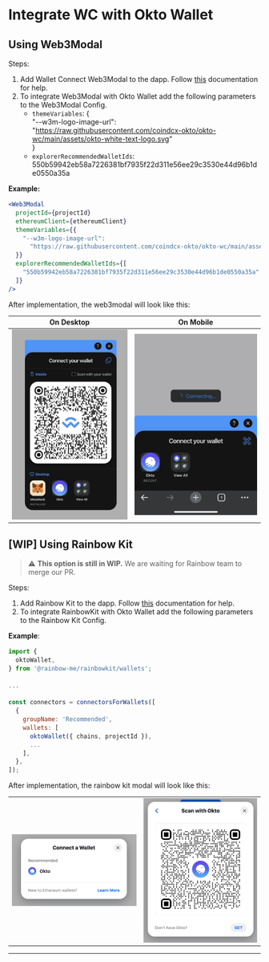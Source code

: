 # Integrate WC with Okto Wallet

## Using Web3Modal

Steps:

1. Add Wallet Connect Web3Modal to the dapp. Follow [this](https://docs.walletconnect.com/2.0/web3modal/about) documentation for help.
2. To integrate Web3Modal with Okto Wallet add the following parameters to the Web3Modal Config.
   - `themeVariables`: {  
     "--w3m-logo-image-url": "https://raw.githubusercontent.com/coindcx-okto/okto-wc/main/assets/okto-white-text-logo.svg"  
     }
   - `explorerRecommendedWalletIds`: 550b59942eb58a7226381bf7935f22d311e56ee29c3530e44d96b1de0550a35a

**Example:**

```jsx
<Web3Modal
  projectId={projectId}
  ethereumClient={ethereumClient}
  themeVariables={{
    "--w3m-logo-image-url":
      "https://raw.githubusercontent.com/coindcx-okto/okto-wc/main/assets/okto-white-text-logo.svg",
  }}
  explorerRecommendedWalletIds={[
    "550b59942eb58a7226381bf7935f22d311e56ee29c3530e44d96b1de0550a35a",
  ]}
/>
```

After implementation, the web3modal will look like this:

| On Desktop                                                                                    | On Mobile                                                                                    |
| --------------------------------------------------------------------------------------------- | -------------------------------------------------------------------------------------------- |
| ![screenshot_wc_web3modal_okto_desktop](screenshots/screenshot_wc_web3modal_okto_desktop.jpg) | ![screenshot_wc_web3modal_okto_mobile](screenshots/screenshot_wc_web3modal_okto_mobile.jpeg) |

## [WIP] Using Rainbow Kit

> ⚠️ **This option is still in WIP.** We are waiting for Rainbow team to merge our PR.

Steps:

1. Add Rainbow Kit to the dapp. Follow [this](https://www.rainbowkit.com/docs/introduction) documentation for help.
2. To integrate RainbowKit with Okto Wallet add the following parameters to the Rainbow Kit Config.

**Example**:

```jsx
import {
  oktoWallet,
} from '@rainbow-me/rainbowkit/wallets';

...

const connectors = connectorsForWallets([
  {
    groupName: 'Recommended',
    wallets: [
      oktoWallet({ chains, projectId }),
      ...
    ],
  },
]);

```

After implementation, the rainbow kit modal will look like this:

|                                                                                 |                                                                                 |
| ------------------------------------------------------------------------------- | ------------------------------------------------------------------------------- |
| ![screenshot_rainbow_kit_okto_1](screenshots/screenshot_rainbow_kit_okto_1.png) | ![screenshot_rainbow_kit_okto_2](screenshots/screenshot_rainbow_kit_okto_2.png) |

---
